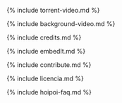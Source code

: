 {% include torrent-video.md %}

{% include background-video.md %}

<!-- content -->

{% include credits.md %}

{% include embedIt.md %}

{% include contribute.md %}

{% include licencia.md %}

{% include hoipoi-faq.md %}

<!-- /content -->

<link rel="stylesheet" type="text/css" href="style.css">

<link rel="stylesheet" type="text/css" href="https://afeld.github.io/emoji-css/emoji.css">

<!-- Moment is used to show a human-readable remaining time -->
<script src="http://momentjs.com/downloads/moment.min.js"></script>

<!-- Include the latest version of WebTorrent -->
<script src="https://cdn.jsdelivr.net/webtorrent/latest/webtorrent.min.js"></script>

<!-- activate hoipoi cinema -->
<script type="text/javascript" src='torrent.js'></script>
